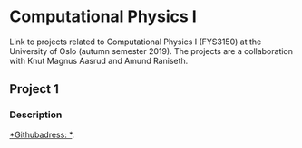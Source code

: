 # Computational Physics I

Link to projects related to Computational Physics I (FYS3150) at the University of Oslo (autumn semester 2019). The projects are a collaboration with Knut Magnus Aasrud and Amund Raniseth. 

## Project 1
### Description

[*Githubadress: *](https://github.com/amundmr/Project-2).


